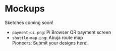 # Mockups
Sketches coming soon!  
- `payment-ui.png`: Pi Browser QR payment screen  
- `shuttle-map.png`: Abuja route map  
Pioneers: Submit your designs here!
